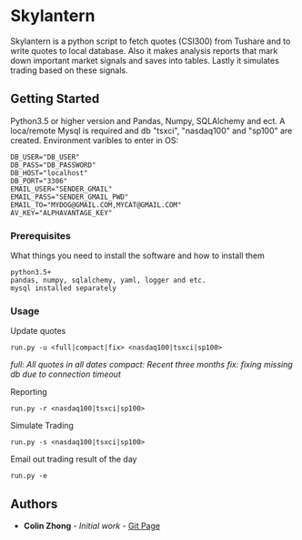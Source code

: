 # Skylantern

Skylantern is a python script to fetch quotes (CSI300) from Tushare  and to write quotes to local database. Also it makes analysis reports that mark down important market signals and saves into tables. Lastly it simulates trading based on these signals.

## Getting Started

Python3.5 or higher version and Pandas, Numpy, SQLAlchemy and ect.
A loca/remote Mysql is required and db "tsxci", "nasdaq100" and "sp100" are created.
Environment varibles to enter in OS:
```
DB_USER="DB_USER"
DB_PASS="DB_PASSWORD"
DB_HOST="localhost"
DB_PORT="3306"
EMAIL_USER="SENDER_GMAIL"
EMAIL_PASS="SENDER_GMAIL_PWD"
EMAIL_TO="MYDOG@GMAIL.COM,MYCAT@GMAIL.COM"
AV_KEY="ALPHAVANTAGE_KEY"
```

### Prerequisites

What things you need to install the software and how to install them

```
python3.5+
pandas, numpy, sqlalchemy, yaml, logger and etc.
mysql installed separately
```


### Usage

Update quotes

```
run.py -u <full|compact|fix> <nasdaq100|tsxci|sp100>
```
*full: All quotes in all dates
compact: Recent three months
fix: fixing missing db due to connection timeout*


Reporting
```
run.py -r <nasdaq100|tsxci|sp100>
```

Simulate Trading
```
run.py -s <nasdaq100|tsxci|sp100>
```

Email out trading result of the day
```
run.py -e
```


## Authors

* **Colin Zhong** - *Initial work* - [Git Page](https://github.com/chzhong25346)
